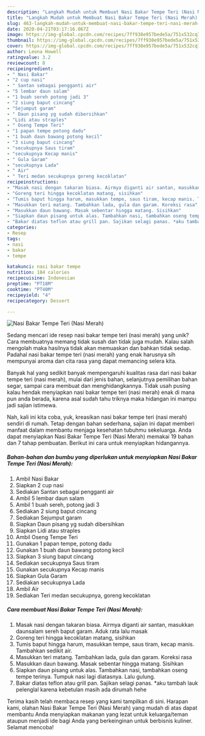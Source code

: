 ```yaml
---
description: "Langkah Mudah untuk Membuat Nasi Bakar Tempe Teri (Nasi Merah) Anti Gagal"
title: "Langkah Mudah untuk Membuat Nasi Bakar Tempe Teri (Nasi Merah) Anti Gagal"
slug: 463-langkah-mudah-untuk-membuat-nasi-bakar-tempe-teri-nasi-merah-anti-gagal
date: 2020-04-21T03:17:16.067Z
image: https://img-global.cpcdn.com/recipes/7ff938e957bede5a/751x532cq70/nasi-bakar-tempe-teri-nasi-merah-foto-resep-utama.jpg
thumbnail: https://img-global.cpcdn.com/recipes/7ff938e957bede5a/751x532cq70/nasi-bakar-tempe-teri-nasi-merah-foto-resep-utama.jpg
cover: https://img-global.cpcdn.com/recipes/7ff938e957bede5a/751x532cq70/nasi-bakar-tempe-teri-nasi-merah-foto-resep-utama.jpg
author: Leona Howell
ratingvalue: 3.2
reviewcount: 8
recipeingredient:
- " Nasi Bakar"
- "2 cup nasi"
- " Santan sebagai pengganti air"
- "5 lembar daun salam"
- "1 buah sereh potong jadi 3"
- "2 siung baput cincang"
- "Sejumput garam"
- " Daun pisang yg sudah dibersihkan"
- "Lidi atau straples"
- " Oseng Tempe Teri"
- "1 papan tempe potong dadu"
- "1 buah daun bawang potong kecil"
- "3 siung baput cincang"
- "secukupnya Saus tiram"
- "secukupnya Kecap manis"
- " Gula Garam"
- "secukupnya Lada"
- " Air"
- " Teri medan secukupnya goreng kecoklatan"
recipeinstructions:
- "Masak nasi dengan takaran biasa. Airmya diganti air santan, masukkan daunsalam sereh baput garam. Aduk rata lalu masak"
- "Goreng teri hingga kecoklatan matang, sisihkan"
- "Tumis baput hingga harum, masukkan tempe, saus tiram, kecap manis. Tambahkan sedikit air."
- "Masukkan teri matang. Tambahkan lada, gula dan garam. Koreksi rasa"
- "Masukkan daun bawang. Masak sebentar hingga matang. Sisihkan"
- "Siapkan daun pisang untuk alas. Tambahkan nasi, tambahkan oseng tempe terinya. Tumpuk nasi lagi diatasnya. Lalu gulung."
- "Bakar diatas teflon atau grill pan. Sajikan selagi panas. *aku tambah lauk pelenglal karena kebetulan masih ada dirumah hehe"
categories:
- Resep
tags:
- nasi
- bakar
- tempe

katakunci: nasi bakar tempe 
nutrition: 184 calories
recipecuisine: Indonesian
preptime: "PT18M"
cooktime: "PT40M"
recipeyield: "4"
recipecategory: Dessert

---
```



![Nasi Bakar Tempe Teri (Nasi Merah)](https://img-global.cpcdn.com/recipes/7ff938e957bede5a/751x532cq70/nasi-bakar-tempe-teri-nasi-merah-foto-resep-utama.jpg)

Sedang mencari ide resep nasi bakar tempe teri (nasi merah) yang unik? Cara membuatnya memang tidak susah dan tidak juga mudah. Kalau salah mengolah maka hasilnya tidak akan memuaskan dan bahkan tidak sedap. Padahal nasi bakar tempe teri (nasi merah) yang enak harusnya sih mempunyai aroma dan cita rasa yang dapat memancing selera kita.

Banyak hal yang sedikit banyak mempengaruhi kualitas rasa dari nasi bakar tempe teri (nasi merah), mulai dari jenis bahan, selanjutnya pemilihan bahan segar, sampai cara membuat dan menghidangkannya. Tidak usah pusing kalau hendak menyiapkan nasi bakar tempe teri (nasi merah) enak di mana pun anda berada, karena asal sudah tahu triknya maka hidangan ini mampu jadi sajian istimewa.




Nah, kali ini kita coba, yuk, kreasikan nasi bakar tempe teri (nasi merah) sendiri di rumah. Tetap dengan bahan sederhana, sajian ini dapat memberi manfaat dalam membantu menjaga kesehatan tubuhmu sekeluarga. Anda dapat menyiapkan Nasi Bakar Tempe Teri (Nasi Merah) memakai 19 bahan dan 7 tahap pembuatan. Berikut ini cara untuk menyiapkan hidangannya.

<!--inarticleads1-->

##### Bahan-bahan dan bumbu yang diperlukan untuk menyiapkan Nasi Bakar Tempe Teri (Nasi Merah):

1. Ambil  Nasi Bakar
1. Siapkan 2 cup nasi
1. Sediakan  Santan sebagai pengganti air
1. Ambil 5 lembar daun salam
1. Ambil 1 buah sereh, potong jadi 3
1. Sediakan 2 siung baput cincang
1. Sediakan Sejumput garam
1. Siapkan  Daun pisang yg sudah dibersihkan
1. Siapkan Lidi atau straples
1. Ambil  Oseng Tempe Teri
1. Gunakan 1 papan tempe, potong dadu
1. Gunakan 1 buah daun bawang potong kecil
1. Siapkan 3 siung baput cincang
1. Sediakan secukupnya Saus tiram
1. Gunakan secukupnya Kecap manis
1. Siapkan  Gula Garam
1. Sediakan secukupnya Lada
1. Ambil  Air
1. Sediakan  Teri medan secukupnya, goreng kecoklatan




<!--inarticleads2-->

##### Cara membuat Nasi Bakar Tempe Teri (Nasi Merah):

1. Masak nasi dengan takaran biasa. Airmya diganti air santan, masukkan daunsalam sereh baput garam. Aduk rata lalu masak
1. Goreng teri hingga kecoklatan matang, sisihkan
1. Tumis baput hingga harum, masukkan tempe, saus tiram, kecap manis. Tambahkan sedikit air.
1. Masukkan teri matang. Tambahkan lada, gula dan garam. Koreksi rasa
1. Masukkan daun bawang. Masak sebentar hingga matang. Sisihkan
1. Siapkan daun pisang untuk alas. Tambahkan nasi, tambahkan oseng tempe terinya. Tumpuk nasi lagi diatasnya. Lalu gulung.
1. Bakar diatas teflon atau grill pan. Sajikan selagi panas. *aku tambah lauk pelenglal karena kebetulan masih ada dirumah hehe




Terima kasih telah membaca resep yang kami tampilkan di sini. Harapan kami, olahan Nasi Bakar Tempe Teri (Nasi Merah) yang mudah di atas dapat membantu Anda menyiapkan makanan yang lezat untuk keluarga/teman ataupun menjadi ide bagi Anda yang berkeinginan untuk berbisnis kuliner. Selamat mencoba!
